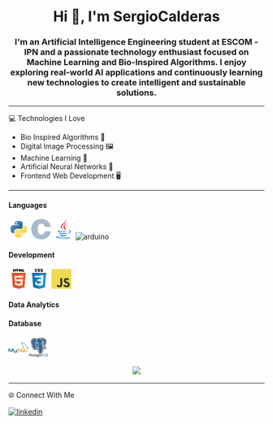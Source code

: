 <h1 align="center">Hi 👋, I'm SergioCalderas</h1>

<h3 align="center">I'm an Artificial Intelligence Engineering student at ESCOM - IPN and a passionate technology enthusiast focused on Machine Learning and Bio-Inspired Algorithms. I enjoy exploring real-world AI applications and continuously learning new technologies to create intelligent and sustainable solutions. </h3>

---

:computer: Technologies I Love
* Bio Inspired Algorithms 🐝
* Digital Image Processing 🖼️
* Machine Learning 🤖
* Artificial Neural Networks 🧠
* Frontend Web Development 🖥️

---

#### Languages
  <img src="https://raw.githubusercontent.com/devicons/devicon/master/icons/python/python-original.svg" alt="python" width="40" height="40"/> <img src="https://raw.githubusercontent.com/devicons/devicon/master/icons/c/c-original.svg" alt="c" width="40" height="40"/> 
  <img src="https://raw.githubusercontent.com/devicons/devicon/master/icons/java/java-original.svg" alt="java" width="40" height="40"/> 
  <img src="https://cdn.worldvectorlogo.com/logos/arduino-1.svg" alt="arduino" width="40" height="40"/>

#### Development
  <img src="https://raw.githubusercontent.com/devicons/devicon/master/icons/html5/html5-original-wordmark.svg" alt="html5" width="40" height="40"/><img src="https://raw.githubusercontent.com/devicons/devicon/master/icons/css3/css3-original-wordmark.svg" alt="css3" width="40" height="40"/>
  <img src="https://raw.githubusercontent.com/devicons/devicon/master/icons/javascript/javascript-original.svg" alt="javascript" width="40" height="40"/>

#### Data Analytics 

#### Database
  <img src="https://raw.githubusercontent.com/devicons/devicon/master/icons/mysql/mysql-original-wordmark.svg" alt="mysql" width="40" height="40"/><img src="https://raw.githubusercontent.com/devicons/devicon/master/icons/postgresql/postgresql-original-wordmark.svg" alt="postgresql" width="40" height="40"/>


<p align="center">
  <img width="35%" src="https://github-readme-stats.vercel.app/api/top-langs/?username=SergioCalderas&exclude_repo=Portfolio,HomePal&langs_count=7&layout=compact&bg_color=transparent" />
</p>

---
🌐 Connect With Me

<a href="https://www.linkedin.com/in/sergio-calderas-7241b3239/" target="blank"><img align="center" src="https://user-images.githubusercontent.com/88904952/234979284-68c11d7f-1acc-4f0c-ac78-044e1037d7b0.png" alt="linkedin" height="50" width="50" /></a>
